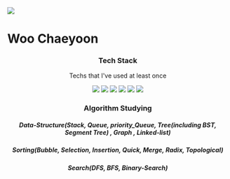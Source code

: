 <img src = "https://capsule-render.vercel.app/api?type=wave&color=auto&height=300&section=header&text=capsule%20render&fontSize=90"/>
<h1>Woo Chaeyoon</h1>

<h3 align="center">Tech Stack</h3>
<p align="center"> Techs that I've used at least once </p>
<p align="center">
<img src = "https://img.shields.io/badge/Python-3766AB?style=flat-square&logo=Python&logoColor=white"/>
<img src = "https://img.shields.io/badge/C++-00FF00?style=flat-square&logo=C%2B%2B&logoColor=black"/>
<img src = "https://img.shields.io/badge/Java-FF0000?style=flat-square&logo=Java&logoColor=white"/>
<img src = "https://img.shields.io/badge/C-FFFF00?style=flat-square&logo=C&logoColor=black"/>
<img src= "https://img.shields.io/badge/Django-87CEFA?style=flat-square&logo=Django&logoColor=black"/>
<img src = "https://img.shields.io/badge/Mysql-FFCC99?style=flat-square&logo=Mysql&logoColor=black"/>
</p>

<h3 align="center"> Algorithm Studying</h3>
 <p align="center">
 <h5 align="center"> Data-Structure(Stack, Queue, priority_Queue, Tree(including BST, Segment Tree) , Graph , Linked-list) </h5>
 <h5 align="center"> Sorting(Bubble, Selection, Insertion, Quick, Merge, Radix, Topological) </h5>
 <h5 align="center"> Search(DFS, BFS, Binary-Search) </h5>
</p>

<!--
**sdc05103/sdc05103** is a ✨ _special_ ✨ repository because its `README.md` (this file) appears on your GitHub profile.

Here are some ideas to get you started:

- 🔭 I’m currently working on ...
- 🌱 I’m currently learning ...
- 👯 I’m looking to collaborate on ...
- 🤔 I’m looking for help with ...
- 💬 Ask me about ...
- 📫 How to reach me: ...
- 😄 Pronouns: ...
- ⚡ Fun fact: ...
-->
